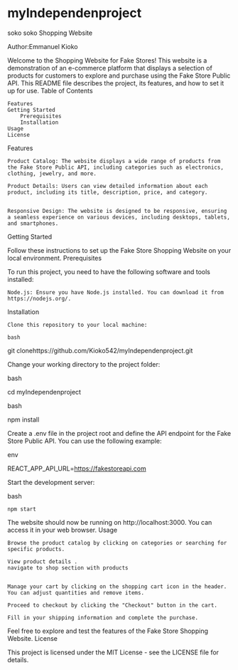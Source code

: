 # myIndependenproject
soko soko Shopping Website

Author:Emmanuel Kioko

Welcome to the Shopping Website for Fake Stores! This website is a demonstration of an e-commerce platform that displays a selection of products for customers to explore and purchase using the Fake Store Public API. This README file describes the project, its features, and how to set it up for use.
Table of Contents

    Features
    Getting Started
        Prerequisites
        Installation
    Usage
    License

Features

    Product Catalog: The website displays a wide range of products from the Fake Store Public API, including categories such as electronics, clothing, jewelry, and more.

    Product Details: Users can view detailed information about each product, including its title, description, price, and category.

    
    Responsive Design: The website is designed to be responsive, ensuring a seamless experience on various devices, including desktops, tablets, and smartphones.


Getting Started

Follow these instructions to set up the Fake Store Shopping Website on your local environment.
Prerequisites

To run this project, you need to have the following software and tools installed:

    Node.js: Ensure you have Node.js installed. You can download it from https://nodejs.org/.

Installation

    Clone this repository to your local machine:

    bash

git clonehttps://github.com/Kioko542/myIndependenproject.git

Change your working directory to the project folder:

bash

cd myIndependenproject


bash

npm install

Create a .env file in the project root and define the API endpoint for the Fake Store Public API. You can use the following example:

env

REACT_APP_API_URL=https://fakestoreapi.com

Start the development server:

bash

    npm start

The website should now be running on http://localhost:3000. You can access it in your web browser.
Usage

    Browse the product catalog by clicking on categories or searching for specific products.

    View product details .
    navigate to shop section with products


    Manage your cart by clicking on the shopping cart icon in the header. You can adjust quantities and remove items.

    Proceed to checkout by clicking the "Checkout" button in the cart.

    Fill in your shipping information and complete the purchase.

Feel free to explore and test the features of the Fake Store Shopping Website.
License

This project is licensed under the MIT License - see the LICENSE file for details.

